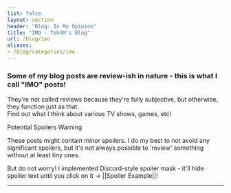 ```yaml
---
list: false
layout: section
header: "Blog: In My Opinion"
title: "IMO - TehGM's Blog"
url: /blog/imo
aliases: 
- /blog/categories/imo
---
```


<div class="description">
    <h3>Some of my blog posts are review-ish in nature - this is what I call "IMO" posts!</h3>
    <p>They're not called reviews because they're fully subjective, but otherwise, they function just as that.<br/>Find out what I think about various TV shows, games, etc!</p>
</div>

<div class="details admonition spoiler open">
    <div class="details-summary admonition-title">
        <i class="icon fas fa-exclamation-triangle fa-fw"></i>Potential Spoilers Warning<i class="details-icon fas fa-angle-right fa-fw"></i>
    </div>
    <div class="details-content">
        <div class="admonition-content">
            <p>These posts might contain minor spoilers. I do my best to not avoid any significant spoilers, but it's not always possible to 'review' something without at least tiny ones.</p>
            <p>But do not worry! I implemented Discord-style spoiler mask - it'll hide spoiler text until you click on it -> ||Spoiler Example||!</p>
        </div>
    </div>
</div>

<hr/>